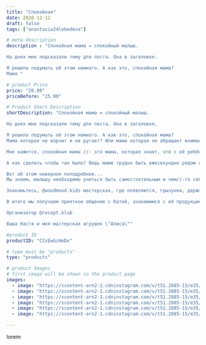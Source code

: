 ```yaml
---
title: "Спокойная"
date: 2020-12-12
draft: false
tags: ["anastasia24lebedeva"]

# meta description
description : "Спокойная мама = спокойный малыш. 

На днях мне подсказали тему для поста. Она в заголовке.

Я решила подумать об этом немного. А как это, спокойная мама?
Мама "

# product Price
price: "20.00"
priceBefore: "25.00"

# Product Short Description
shortDescription: "Спокойная мама = спокойный малыш. 

На днях мне подсказали тему для поста. Она в заголовке.

Я решила подумать об этом немного. А как это, спокойная мама?
Мама которая не ворчит и не ругает? Или мама которая не обращает внимания на шалости?

Мне кажется, спокойная мама //- это мама, которая знает, что с её ребёнком все хорошо 👱🏻‍♀️👩‍👧‍👦

А как сделать чтобы так было? Ведь маме трудно быть ежесекундно рядом со своим чадом. Значит нужны помощники🙌

Вот об этом наверное поподробнее...
Мы знаем, малышу необходимо учиться быть самостоятельным и чем//-то себя занимать и, здесь нам помогут  Игрушки. Да, только те, которые безопасны, которым вы доверяете.

Знакомьтесь, @woodmood.kids мастерская, где появляются, грызунки, держатели, и много чего ещё из силикона, Но... У Кати в мастерской есть много интересных игрушек из дерева, а это забота о малыше и природе сразу. Плюс, она всегда подходит со всей серьёзностью к вашим пожеланиям и поможет с выбором.

В итоге мы получаем приятное общение с Катей, знакомимся с её продукцией и, самое главное получаем для своего ребёнка полезную и безопасную игрушку🤩✌️. А это значит, пока малыш играет мама спокойна, а это залог семейного счастья.

Организатор @recept.klub

Ваша Настя и моя мастерская игрушек \"Алиса\""

#product ID
productID: "CIsEwGcHeDx"

# type must be "products"
type: "products"

# product Images
# first image will be shown in the product page
images:
  - image: "https://scontent-arn2-2.cdninstagram.com/v/t51.2885-15/e35/131201613_145880437327553_6248243162982194570_n.jpg?_nc_ht=scontent-arn2-2.cdninstagram.com&_nc_cat=105&_nc_ohc=HQ32xf8xf0oAX_P1HXF&se=7&tp=1&oh=d55e3332adfdbac6c214b38fc9642723&oe=605B4E4F&ig_cache_key=MjQ2MjM2Mzk5MDk5NzM3MDI1NQ%3D%3D.2"
  - image: "https://scontent-arn2-1.cdninstagram.com/v/t51.2885-15/e35/130432823_228980118744206_3411726829412556245_n.jpg?_nc_ht=scontent-arn2-1.cdninstagram.com&_nc_cat=102&_nc_ohc=_VOkcnrtwQkAX_1AGeY&tp=1&oh=407d09e287648f61c0f80dcdfc5500fc&oe=605AEA83&ig_cache_key=MjQ2MjM2Mzk5MDk1NTYyMjg3Mg%3D%3D.2"
  - image: "https://scontent-arn2-1.cdninstagram.com/v/t51.2885-15/e35/131234237_2897666387135536_741643418207363068_n.jpg?_nc_ht=scontent-arn2-1.cdninstagram.com&_nc_cat=104&_nc_ohc=_ZOzwYIKf3YAX8j_c_R&tp=1&oh=12cc3f53abe5b2eaf9be79dbea5ca49a&oe=605BC4B3&ig_cache_key=MjQ2MjM2Mzk5MTA3MjkwNzU0MA%3D%3D.2"
  - image: "https://scontent-arn2-1.cdninstagram.com/v/t51.2885-15/e35/130312250_953385101854127_3392291793023141836_n.jpg?_nc_ht=scontent-arn2-1.cdninstagram.com&_nc_cat=111&_nc_ohc=XoN6vZg4f6QAX8mNnS5&tp=1&oh=6f2f23839c4681cc42e4b9fda3e9f59e&oe=605D283B&ig_cache_key=MjQ2MjM2Mzk5MDk3MjQzMDE2Mg%3D%3D.2"
  - image: "https://scontent-arn2-1.cdninstagram.com/v/t51.2885-15/e35/130486730_730552390888050_5191818911816137586_n.jpg?_nc_ht=scontent-arn2-1.cdninstagram.com&_nc_cat=106&_nc_ohc=T3kSPmQ2YTUAX8toH-i&tp=1&oh=a007a1e450f63b228910cb2f59dbe7db&oe=605B3E60&ig_cache_key=MjQ2MjM2Mzk5MDk2NDA0Mjg2MQ%3D%3D.2"
  - image: "https://scontent-arn2-1.cdninstagram.com/v/t51.2885-15/e35/130790687_3540364152718279_9050579337422525645_n.jpg?_nc_ht=scontent-arn2-1.cdninstagram.com&_nc_cat=107&_nc_ohc=TBKrP5KfjJkAX8wa_It&tp=1&oh=fe6b861c1c09300b7db80acafe34fec1&oe=6059F0EC&ig_cache_key=MjQ2MjM2Mzk5MDk4MDU3NjM5NQ%3D%3D.2"

---
```

lorem
